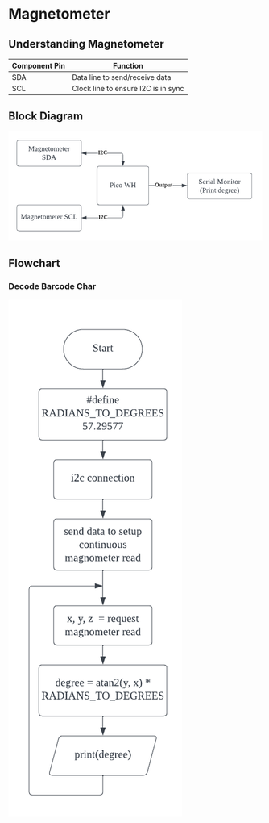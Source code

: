 # Magnetometer

## Understanding Magnetometer
| Component Pin | Function                            |
|---------------|-------------------------------------|
| SDA           | Data line to send/receive data      |
| SCL           | Clock line to ensure I2C is in sync |


## Block Diagram
![magneto block](../../images/driver_magnetometer/driver_mag_block.png)

## Flowchart
### Decode Barcode Char
![magneto_flow](../../images/driver_magnetometer/driver_mag_flow.png)
